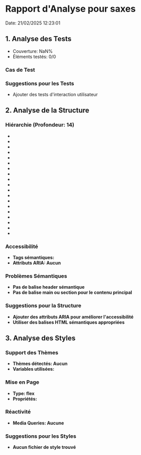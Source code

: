# Rapport d'Analyse pour saxes

Date: 21/02/2025 12:23:01

## 1. Analyse des Tests

- Couverture: NaN%
- Éléments testés: 0/0

### Cas de Test

### Suggestions pour les Tests

- Ajouter des tests d'interaction utilisateur

## 2. Analyse de la Structure

### Hiérarchie (Profondeur: 14)

- <SaxesAttributeNS>
- <a>
- <string>
- <string>
- <string>
- <a>
- <a>
- <foo>
- <SaxesTag>
- <SaxesStartTag>
- <SaxesStartTag>
- <SaxesTag>
- <string>
- <SaxesTag>
- <string>
- <string>
- <XMLVersionOptions>
- <string>
- <strong>

### Accessibilité

- Tags sémantiques:
- Attributs ARIA: Aucun

### Problèmes Sémantiques

- Pas de balise header sémantique
- Pas de balise main ou section pour le contenu principal

### Suggestions pour la Structure

- Ajouter des attributs ARIA pour améliorer l'accessibilité
- Utiliser des balises HTML sémantiques appropriées

## 3. Analyse des Styles

### Support des Thèmes

- Thèmes détectés: Aucun
- Variables utilisées:

### Mise en Page

- Type: flex
- Propriétés:

### Réactivité

- Media Queries: Aucune

### Suggestions pour les Styles

- Aucun fichier de style trouvé
